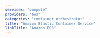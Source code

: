 ```yaml
---
services: "compute"
providers: "aws"
categories: "container orchestrator"
title: "Amazon Elastic Container Service"
linkTitle: "Amazon ECS"
---
```

